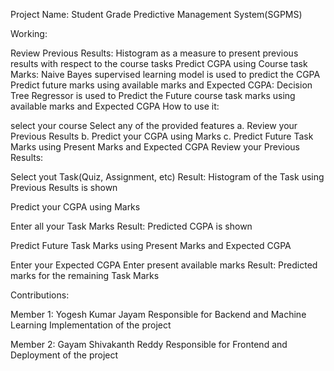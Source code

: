 Project Name: Student Grade Predictive Management System(SGPMS)

Working:

Review Previous Results: Histogram as a measure to present previous results with respect to the course tasks
Predict CGPA using Course task Marks: Naive Bayes supervised learning model is used to predict the CGPA
Predict future marks using available marks and Expected CGPA: Decision Tree Regressor is used to Predict the Future course task marks using available marks and Expected CGPA
How to use it:

select your course
Select any of the provided features a. Review your Previous Results b. Predict your CGPA using Marks c. Predict Future Task Marks using Present Marks and Expected CGPA
Review your Previous Results:

Select yout Task(Quiz, Assignment, etc)
Result: Histogram of the Task using Previous Results is shown

Predict your CGPA using Marks

Enter all your Task Marks
Result: Predicted CGPA is shown

Predict Future Task Marks using Present Marks and Expected CGPA

Enter your Expected CGPA
Enter present available marks
Result: Predicted marks for the remaining Task Marks

Contributions:

Member 1: Yogesh Kumar Jayam Responsible for Backend and Machine Learning Implementation of the project

Member 2: Gayam Shivakanth Reddy Responsible for Frontend and Deployment of the project
